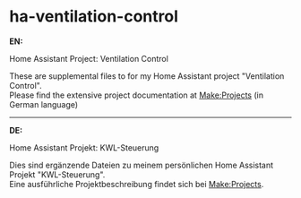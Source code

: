 # ha-ventilation-control

**EN:**

Home Assistant Project: Ventilation Control

These are supplemental files to for my Home Assistant project "Ventilation Control".  
Please find the extensive project documentation at [Make:Projects](https://makeprojects.com/de/project/die-klassische-kwl-wird-smart) (in German language)


----
**DE:**

Home Assistant Projekt: KWL-Steuerung

Dies sind ergänzende Dateien zu meinem persönlichen Home Assistant Projekt "KWL-Steuerung".  
Eine ausführliche Projektbeschreibung findet sich bei [Make:Projects](https://makeprojects.com/de/project/die-klassische-kwl-wird-smart).
